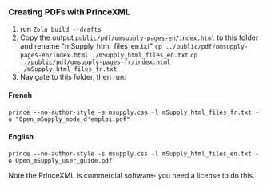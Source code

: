 ### Creating PDFs with PrinceXML

1. run `Zola build --drafts`
2. Copy the output `public/pdf/omsupply-pages-en/index.html` to this folder and rename "mSupply_html_files_en.txt"
   `cp ../public/pdf/omsupply-pages-en/index.html ./mSupply_html_files_en.txt`
   `cp ../public/pdf/omsupply-pages-fr/index.html ./mSupply_html_files_fr.txt`
3. Navigate to this folder, then run:

#### French

`prince --no-author-style -s msupply.css -l mSupply_html_files_fr.txt -o "Open_mSupply_mode_d'emploi.pdf"`

#### English

`prince --no-author-style -s msupply.css -l mSupply_html_files_en.txt -o Open_mSupply_user_guide.pdf`

Note the PrinceXML is commercial software- you need a license to do this.
